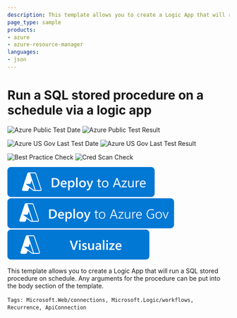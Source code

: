 ```yaml
---
description: This template allows you to create a Logic App that will run a SQL stored procedure on schedule. Any arguments for the procedure can be put into the body section of the template.
page_type: sample
products:
- azure
- azure-resource-manager
languages:
- json
---
```

# Run a SQL stored procedure on a schedule via a logic app

![Azure Public Test Date](https://azurequickstartsservice.blob.core.windows.net/badges/quickstarts/microsoft.logic/logic-app-sql-proc/PublicLastTestDate.svg)
![Azure Public Test Result](https://azurequickstartsservice.blob.core.windows.net/badges/quickstarts/microsoft.logic/logic-app-sql-proc/PublicDeployment.svg)

![Azure US Gov Last Test Date](https://azurequickstartsservice.blob.core.windows.net/badges/quickstarts/microsoft.logic/logic-app-sql-proc/FairfaxLastTestDate.svg)
![Azure US Gov Last Test Result](https://azurequickstartsservice.blob.core.windows.net/badges/quickstarts/microsoft.logic/logic-app-sql-proc/FairfaxDeployment.svg)

![Best Practice Check](https://azurequickstartsservice.blob.core.windows.net/badges/quickstarts/microsoft.logic/logic-app-sql-proc/BestPracticeResult.svg)
![Cred Scan Check](https://azurequickstartsservice.blob.core.windows.net/badges/quickstarts/microsoft.logic/logic-app-sql-proc/CredScanResult.svg)

[![Deploy To Azure](https://raw.githubusercontent.com/Azure/azure-quickstart-templates/master/1-CONTRIBUTION-GUIDE/images/deploytoazure.svg?sanitize=true)](https://portal.azure.com/#create/Microsoft.Template/uri/https%3A%2F%2Fraw.githubusercontent.com%2FAzure%2Fazure-quickstart-templates%2Fmaster%2Fquickstarts%2Fmicrosoft.logic%2Flogic-app-sql-proc%2Fazuredeploy.json)
[![Deploy To Azure US Gov](https://raw.githubusercontent.com/Azure/azure-quickstart-templates/master/1-CONTRIBUTION-GUIDE/images/deploytoazuregov.svg?sanitize=true)](https://portal.azure.us/#create/Microsoft.Template/uri/https%3A%2F%2Fraw.githubusercontent.com%2FAzure%2Fazure-quickstart-templates%2Fmaster%2Fquickstarts%2Fmicrosoft.logic%2Flogic-app-sql-proc%2Fazuredeploy.json)
[![Visualize](https://raw.githubusercontent.com/Azure/azure-quickstart-templates/master/1-CONTRIBUTION-GUIDE/images/visualizebutton.svg?sanitize=true)](http://armviz.io/#/?load=https%3A%2F%2Fraw.githubusercontent.com%2FAzure%2Fazure-quickstart-templates%2Fmaster%2Fquickstarts%2Fmicrosoft.logic%2Flogic-app-sql-proc%2Fazuredeploy.json)

This template allows you to create a Logic App that will run a SQL stored procedure on schedule. Any arguments for the procedure can be put into the body section of the template.

`Tags: Microsoft.Web/connections, Microsoft.Logic/workflows, Recurrence, ApiConnection`
